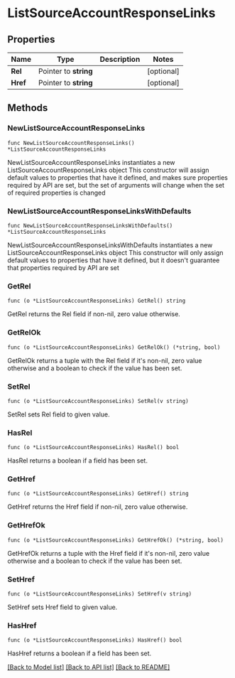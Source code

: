 # ListSourceAccountResponseLinks

## Properties

Name | Type | Description | Notes
------------ | ------------- | ------------- | -------------
**Rel** | Pointer to **string** |  | [optional] 
**Href** | Pointer to **string** |  | [optional] 

## Methods

### NewListSourceAccountResponseLinks

`func NewListSourceAccountResponseLinks() *ListSourceAccountResponseLinks`

NewListSourceAccountResponseLinks instantiates a new ListSourceAccountResponseLinks object
This constructor will assign default values to properties that have it defined,
and makes sure properties required by API are set, but the set of arguments
will change when the set of required properties is changed

### NewListSourceAccountResponseLinksWithDefaults

`func NewListSourceAccountResponseLinksWithDefaults() *ListSourceAccountResponseLinks`

NewListSourceAccountResponseLinksWithDefaults instantiates a new ListSourceAccountResponseLinks object
This constructor will only assign default values to properties that have it defined,
but it doesn't guarantee that properties required by API are set

### GetRel

`func (o *ListSourceAccountResponseLinks) GetRel() string`

GetRel returns the Rel field if non-nil, zero value otherwise.

### GetRelOk

`func (o *ListSourceAccountResponseLinks) GetRelOk() (*string, bool)`

GetRelOk returns a tuple with the Rel field if it's non-nil, zero value otherwise
and a boolean to check if the value has been set.

### SetRel

`func (o *ListSourceAccountResponseLinks) SetRel(v string)`

SetRel sets Rel field to given value.

### HasRel

`func (o *ListSourceAccountResponseLinks) HasRel() bool`

HasRel returns a boolean if a field has been set.

### GetHref

`func (o *ListSourceAccountResponseLinks) GetHref() string`

GetHref returns the Href field if non-nil, zero value otherwise.

### GetHrefOk

`func (o *ListSourceAccountResponseLinks) GetHrefOk() (*string, bool)`

GetHrefOk returns a tuple with the Href field if it's non-nil, zero value otherwise
and a boolean to check if the value has been set.

### SetHref

`func (o *ListSourceAccountResponseLinks) SetHref(v string)`

SetHref sets Href field to given value.

### HasHref

`func (o *ListSourceAccountResponseLinks) HasHref() bool`

HasHref returns a boolean if a field has been set.


[[Back to Model list]](../README.md#documentation-for-models) [[Back to API list]](../README.md#documentation-for-api-endpoints) [[Back to README]](../README.md)


